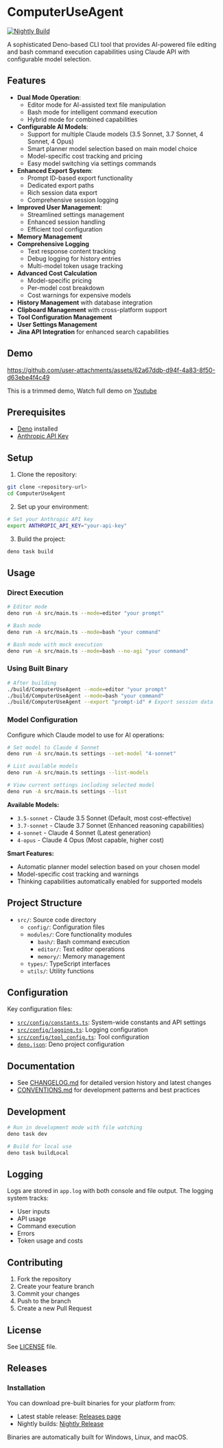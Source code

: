 # ComputerUseAgent

[![Nightly Build](https://github.com/yourusername/ComputerUseAgent/actions/workflows/nightly.yml/badge.svg)](https://github.com/yourusername/ComputerUseAgent/actions/workflows/nightly.yml)

A sophisticated Deno-based CLI tool that provides AI-powered file editing and
bash command execution capabilities using Claude API with configurable model selection.

## Features

- **Dual Mode Operation**:
  - Editor mode for AI-assisted text file manipulation
  - Bash mode for intelligent command execution
  - Hybrid mode for combined capabilities
- **Configurable AI Models**:
  - Support for multiple Claude models (3.5 Sonnet, 3.7 Sonnet, 4 Sonnet, 4 Opus)
  - Smart planner model selection based on main model choice
  - Model-specific cost tracking and pricing
  - Easy model switching via settings commands
- **Enhanced Export System**:
  - Prompt ID-based export functionality
  - Dedicated export paths
  - Rich session data export
  - Comprehensive session logging
- **Improved User Management**:
  - Streamlined settings management
  - Enhanced session handling
  - Efficient tool configuration
- **Memory Management**
- **Comprehensive Logging**
  - Text response content tracking
  - Debug logging for history entries
  - Multi-model token usage tracking
- **Advanced Cost Calculation**
  - Model-specific pricing
  - Per-model cost breakdown
  - Cost warnings for expensive models
- **History Management** with database integration
- **Clipboard Management** with cross-platform support
- **Tool Configuration Management**
- **User Settings Management**
- **Jina API Integration** for enhanced search capabilities

## Demo

https://github.com/user-attachments/assets/62a67ddb-d94f-4a83-8f50-d63ebe4f4c49

This is a trimmed demo, Watch full demo on
[Youtube](https://youtu.be/lX_jZ18HoGA)

## Prerequisites

- [Deno](https://deno.land/) installed
- [Anthropic API Key](https://www.anthropic.com/api)

## Setup

1. Clone the repository:

```sh
git clone <repository-url>
cd ComputerUseAgent
```

2. Set up your environment:

```sh
# Set your Anthropic API key
export ANTHROPIC_API_KEY="your-api-key"
```

3. Build the project:

```sh
deno task build
```

## Usage

### Direct Execution

```sh
# Editor mode
deno run -A src/main.ts --mode=editor "your prompt"

# Bash mode
deno run -A src/main.ts --mode=bash "your command"

# Bash mode with mock execution
deno run -A src/main.ts --mode=bash --no-agi "your command"
```

### Using Built Binary

```sh
# After building
./build/ComputerUseAgent --mode=editor "your prompt"
./build/ComputerUseAgent --mode=bash "your command"
./build/ComputerUseAgent --export "prompt-id" # Export session data
```

### Model Configuration

Configure which Claude model to use for AI operations:

```sh
# Set model to Claude 4 Sonnet
deno run -A src/main.ts settings --set-model "4-sonnet"

# List available models
deno run -A src/main.ts settings --list-models

# View current settings including selected model
deno run -A src/main.ts settings --list
```

**Available Models:**
- `3.5-sonnet` - Claude 3.5 Sonnet (Default, most cost-effective)
- `3.7-sonnet` - Claude 3.7 Sonnet (Enhanced reasoning capabilities)
- `4-sonnet` - Claude 4 Sonnet (Latest generation)
- `4-opus` - Claude 4 Opus (Most capable, higher cost)

**Smart Features:**
- Automatic planner model selection based on your chosen model
- Model-specific cost tracking and warnings
- Thinking capabilities automatically enabled for supported models

## Project Structure

- `src/`: Source code directory
  - `config/`: Configuration files
  - `modules/`: Core functionality modules
    - `bash/`: Bash command execution
    - `editor/`: Text editor operations
    - `memory/`: Memory management
  - `types/`: TypeScript interfaces
  - `utils/`: Utility functions

## Configuration

Key configuration files:

- [`src/config/constants.ts`](src/config/constants.ts): System-wide constants
  and API settings
- [`src/config/logging.ts`](src/config/logging.ts): Logging configuration
- [`src/config/tool_config.ts`](src/config/tool_config.ts): Tool configuration
- [`deno.json`](deno.json): Deno project configuration

## Documentation

- See [CHANGELOG.md](CHANGELOG.md) for detailed version history and latest changes
- [CONVENTIONS.md](CONVENTIONS.md) for development patterns and best practices

## Development

```sh
# Run in development mode with file watching
deno task dev

# Build for local use
deno task buildLocal
```

## Logging

Logs are stored in `app.log` with both console and file output. The logging
system tracks:

- User inputs
- API usage
- Command execution
- Errors
- Token usage and costs

## Contributing

1. Fork the repository
2. Create your feature branch
3. Commit your changes
4. Push to the branch
5. Create a new Pull Request

## License

See [LICENSE](LICENSE) file.

## Releases

### Installation

You can download pre-built binaries for your platform from:

- Latest stable release:
  [Releases page](https://github.com/PrashamTrivedi/ComputerUseAgent/releases/latest)
- Nightly builds:
  [Nightly Release](https://github.com/PrashamTrivedi/ComputerUseAgent/releases/tag/nightly)

Binaries are automatically built for Windows, Linux, and macOS.
